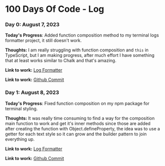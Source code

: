 # 100 Days Of Code - Log

### Day 0: August 7, 2023

**Today's Progress**: Added function composition method to my terminal logs formatter project, it still doesn't work.

**Thoughts:** I am really struggling with function composition and `this` in TypeScript, but I am making progress, after much effort I have something that at least works similar to Chalk and that's amazing.

**Link to work:** [Log Formatter](https://www.npmjs.com/package/format-logs)

**Link to work:** [Github Commit](https://github.com/Armando284/format-logs/commit/d781e47a8f64dc298148cbd5e51822f4e72abb97)

### Day 1: August 8, 2023

**Today's Progress**: Fixed function composition on my npm package for terminal styling.

**Thoughts:** It was really time consuming to find a way for the composition main function to work and get it's inner methods since those are added after creating the function with Object.defineProperty, the idea was to use a getter for each text style so it can grow and the builder pattern to join everything up.

**Link to work:** [Log Formatter](https://www.npmjs.com/package/format-logs)

**Link to work:** [Github Commit](https://github.com/Armando284/format-logs/commit/afd852be61364421a0bfe17312f61658f51edd44)